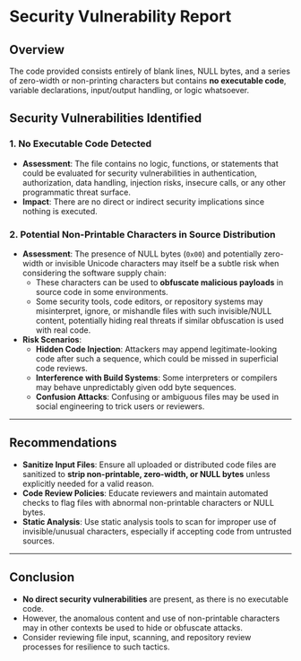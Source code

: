 # Security Vulnerability Report

## Overview

The code provided consists entirely of blank lines, NULL bytes, and a series of zero-width or non-printing characters but contains **no executable code**, variable declarations, input/output handling, or logic whatsoever.

## Security Vulnerabilities Identified

### 1. **No Executable Code Detected**
- **Assessment**: The file contains no logic, functions, or statements that could be evaluated for security vulnerabilities in authentication, authorization, data handling, injection risks, insecure calls, or any other programmatic threat surface.
- **Impact**: There are no direct or indirect security implications since nothing is executed.

### 2. **Potential Non-Printable Characters in Source Distribution**
- **Assessment**: The presence of NULL bytes (`0x00`) and potentially zero-width or invisible Unicode characters may itself be a subtle risk when considering the software supply chain:
    - These characters can be used to **obfuscate malicious payloads** in source code in some environments.
    - Some security tools, code editors, or repository systems may misinterpret, ignore, or mishandle files with such invisible/NULL content, potentially hiding real threats if similar obfuscation is used with real code.
- **Risk Scenarios**:
    - **Hidden Code Injection**: Attackers may append legitimate-looking code after such a sequence, which could be missed in superficial code reviews.
    - **Interference with Build Systems**: Some interpreters or compilers may behave unpredictably given odd byte sequences.
    - **Confusion Attacks**: Confusing or ambiguous files may be used in social engineering to trick users or reviewers.

---

## Recommendations

- **Sanitize Input Files**: Ensure all uploaded or distributed code files are sanitized to **strip non-printable, zero-width, or NULL bytes** unless explicitly needed for a valid reason.
- **Code Review Policies**: Educate reviewers and maintain automated checks to flag files with abnormal non-printable characters or NULL bytes.
- **Static Analysis**: Use static analysis tools to scan for improper use of invisible/unusual characters, especially if accepting code from untrusted sources.

---

## Conclusion

- **No direct security vulnerabilities** are present, as there is no executable code.
- However, the anomalous content and use of non-printable characters may in other contexts be used to hide or obfuscate attacks.
- Consider reviewing file input, scanning, and repository review processes for resilience to such tactics.